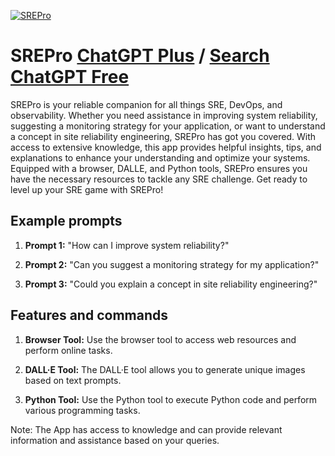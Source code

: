 
[![SREPro](https://files.oaiusercontent.com/file-A4f0I9yJ1ULzhUbeY0FidUDy?se=2123-10-17T16%3A09%3A25Z&sp=r&sv=2021-08-06&sr=b&rscc=max-age%3D31536000%2C%20immutable&rscd=attachment%3B%20filename%3D938938e7-da99-4a1a-bcb4-00cea66a3dc1.png&sig=qzXV1tstOoqYGOfyCukyPW6Schvakts/2CQ/sjcvw0I%3D)](https://chat.openai.com/g/g-SvO5hgtui-srepro)

# SREPro [ChatGPT Plus](https://chat.openai.com/g/g-SvO5hgtui-srepro) / [Search ChatGPT Free](https://gptcall.net/index.html#/?search=SREPro)

SREPro is your reliable companion for all things SRE, DevOps, and observability. Whether you need assistance in improving system reliability, suggesting a monitoring strategy for your application, or want to understand a concept in site reliability engineering, SREPro has got you covered. With access to extensive knowledge, this app provides helpful insights, tips, and explanations to enhance your understanding and optimize your systems. Equipped with a browser, DALLE, and Python tools, SREPro ensures you have the necessary resources to tackle any SRE challenge. Get ready to level up your SRE game with SREPro!

## Example prompts

1. **Prompt 1:** "How can I improve system reliability?"

2. **Prompt 2:** "Can you suggest a monitoring strategy for my application?"

3. **Prompt 3:** "Could you explain a concept in site reliability engineering?"

## Features and commands

1. **Browser Tool:** Use the browser tool to access web resources and perform online tasks.

2. **DALL·E Tool:** The DALL·E tool allows you to generate unique images based on text prompts.

3. **Python Tool:** Use the Python tool to execute Python code and perform various programming tasks.

Note: The App has access to knowledge and can provide relevant information and assistance based on your queries.



